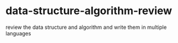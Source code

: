 # data-structure-algorithm-review
review the data structure and algorithm and write them in multiple languages 

